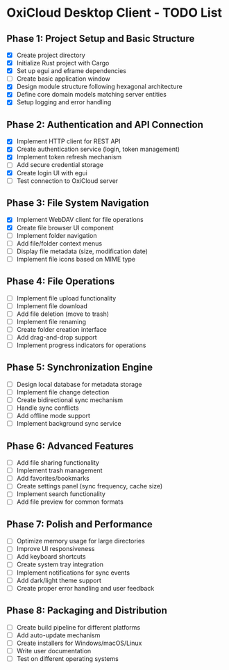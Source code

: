 # OxiCloud Desktop Client - TODO List

## Phase 1: Project Setup and Basic Structure
- [x] Create project directory
- [x] Initialize Rust project with Cargo
- [x] Set up egui and eframe dependencies
- [ ] Create basic application window
- [x] Design module structure following hexagonal architecture
- [x] Define core domain models matching server entities
- [x] Setup logging and error handling

## Phase 2: Authentication and API Connection
- [x] Implement HTTP client for REST API
- [x] Create authentication service (login, token management)
- [x] Implement token refresh mechanism
- [ ] Add secure credential storage
- [x] Create login UI with egui
- [ ] Test connection to OxiCloud server

## Phase 3: File System Navigation
- [x] Implement WebDAV client for file operations
- [x] Create file browser UI component
- [ ] Implement folder navigation
- [ ] Add file/folder context menus
- [ ] Display file metadata (size, modification date)
- [ ] Implement file icons based on MIME type

## Phase 4: File Operations
- [ ] Implement file upload functionality
- [ ] Implement file download
- [ ] Add file deletion (move to trash)
- [ ] Implement file renaming
- [ ] Create folder creation interface
- [ ] Add drag-and-drop support
- [ ] Implement progress indicators for operations

## Phase 5: Synchronization Engine
- [ ] Design local database for metadata storage
- [ ] Implement file change detection
- [ ] Create bidirectional sync mechanism
- [ ] Handle sync conflicts
- [ ] Add offline mode support
- [ ] Implement background sync service

## Phase 6: Advanced Features
- [ ] Add file sharing functionality
- [ ] Implement trash management
- [ ] Add favorites/bookmarks
- [ ] Create settings panel (sync frequency, cache size)
- [ ] Implement search functionality
- [ ] Add file preview for common formats

## Phase 7: Polish and Performance
- [ ] Optimize memory usage for large directories
- [ ] Improve UI responsiveness
- [ ] Add keyboard shortcuts
- [ ] Create system tray integration
- [ ] Implement notifications for sync events
- [ ] Add dark/light theme support
- [ ] Create proper error handling and user feedback

## Phase 8: Packaging and Distribution
- [ ] Create build pipeline for different platforms
- [ ] Add auto-update mechanism
- [ ] Create installers for Windows/macOS/Linux
- [ ] Write user documentation
- [ ] Test on different operating systems